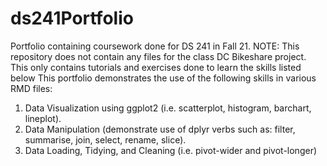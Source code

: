 # ds241Portfolio

Portfolio containing coursework done for DS 241 in Fall 21.
NOTE: This repository does not contain any files for the class DC Bikeshare project. This only contains tutorials and exercises done to learn the skills listed below
This portfolio demonstrates the use of the following skills in various RMD files: 
  1. Data Visualization using ggplot2 (i.e. scatterplot, histogram, barchart, lineplot).
  2. Data Manipulation (demonstrate use of dplyr verbs such as: filter, summarise, join, select, rename, slice).
  3. Data Loading, Tidying, and Cleaning (i.e. pivot-wider and pivot-longer)
